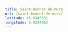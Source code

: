 ```yaml
---
title: Saint-Bonnet-de-Mure
url: /saint-bonnet-de-mure/
latitude: 45.6945331
longitude: 5.0224963
---
```

